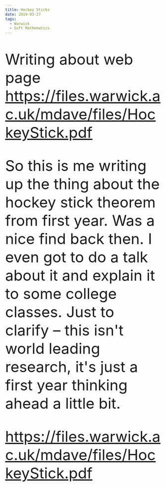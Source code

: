```yaml
---
title: Hockey Sticks
date: 2019-03-27
tags:
  - Warwick
  - Soft Mathematics
---
```

Writing about web page https://files.warwick.ac.uk/mdave/files/HockeyStick.pdf

So this is me writing up the thing about the hockey stick theorem from first year. Was a nice find back then. I even got to do a talk about it and explain it to some college classes. Just to clarify – this isn't world leading research, it's just a first year thinking ahead a little bit.

https://files.warwick.ac.uk/mdave/files/HockeyStick.pdf

<style>
header {
  padding: 2rem;
}
img {
  display: block;
  margin-left: auto;
  margin-right: auto;
}
p {
  font-size: 3rem
}
</style>